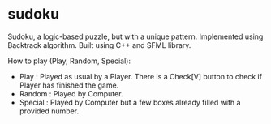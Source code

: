 # sudoku
Sudoku, a logic-based puzzle, but with a unique pattern. Implemented using Backtrack algorithm.
Built using C++ and SFML library.

How to play (Play, Random, Special):
- Play : Played as usual by a Player. There is a Check[V] button to check if Player has finished the game.
- Random : Played by Computer.
- Special : Played by Computer but a few boxes already filled with a provided number.
